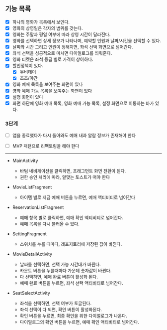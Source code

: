## 기능 목록

- [X] 하나의 영화가 목록에서 보인다.
- [X] 영화의 상영일은 각자의 범위를 갖는다.
- [X] 영화는 주말과 평일 여부에 따라 상영 시간이 달라진다.
- [X] 영화를 선택하면 상세 정보가 나타나며, 예약할 인원과 날짜/시간을 선택할 수 있다.
- [X] 날짜와 시간 그리고 인원이 정해지면, 좌석 선택 화면으로 넘어간다.
- [x] 좌석 선택을 성공적으로 마치면 다이얼로그를 띄워준다.
- [x] 영화 티켓은 좌석 등급 별로 가격이 상이하다.
- [X] 할인정책이 있다.
  - [X] 무비데이
  - [X] 조조/야간

- [x] 영화 예매 목록을 보여주는 화면이 있다
- [x] 영화 예매 가능 목록을 보여주는 화면이 있다
- [x] 설정 화면이 있다
- [x] 화면 하단에 영화 예매 목록, 영화 예매 가능 목록, 설정 화면으로 이동하는 바가 있다.

### 3단계
- [ ] 앱을 종료했다가 다시 돌아와도 예매 내과 알람 정보가 존재해야 한다
- [ ] MVP 패턴으로 리팩토링을 해야 한다



--------------------
- MainActivity
  - 바텀 네비게이션을 클릭하면, 프래그먼트 화면 전환이 된다.
  - 권한 승인 처리에 따라, 알맞는 토스트가 떠야 한다

- MovieListFragment
  - 아이템 별로 지금 예매 버튼을 누르면, 예매 액티비티로 넘어간다

- ReservationListFragment
  - 예매 항목 별로 클릭하면, 예매 확인 액티비티로 넘어간다. 
  - 예매 목록을 다시 불러올 수 있다.

- SettingFragment
  - 스위치를 누를 때마다, 레포지토리에 저장된 값이 바뀐다.

- MovieDetailActivity
  - 날짜를 선택하면, 선택 가능 시간대가 바뀐다.
  - 카운트 버튼을 누를때마다 가운데 숫자값이 바뀐다.
  - 다 선택하면, 예매 완료 버튼이 활성화 된다.
  - 예매 완료 버튼을 누르면, 좌석 선택 액티비티로 넘어간다.

- SeatSelectActivity
  - 좌석을 선택하면, 선택 여부가 토글된다.
  - 좌석 선택이 다 되면, 확인 버튼이 활성화된다.
  - 확인 버튼을 누르면, 최종 확인을 위한 다이얼로그가 나온다.
  - 다이얼로그의 확인 버튼을 누르면, 예매 확인 액티비티로 넘어간다.
